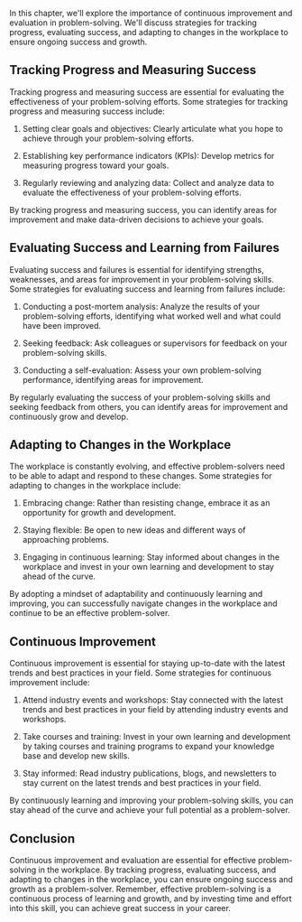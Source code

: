 
In this chapter, we'll explore the importance of continuous improvement and evaluation in problem-solving. We'll discuss strategies for tracking progress, evaluating success, and adapting to changes in the workplace to ensure ongoing success and growth.

Tracking Progress and Measuring Success
---------------------------------------

Tracking progress and measuring success are essential for evaluating the effectiveness of your problem-solving efforts. Some strategies for tracking progress and measuring success include:

1. Setting clear goals and objectives: Clearly articulate what you hope to achieve through your problem-solving efforts.

2. Establishing key performance indicators (KPIs): Develop metrics for measuring progress toward your goals.

3. Regularly reviewing and analyzing data: Collect and analyze data to evaluate the effectiveness of your problem-solving efforts.

By tracking progress and measuring success, you can identify areas for improvement and make data-driven decisions to achieve your goals.

Evaluating Success and Learning from Failures
---------------------------------------------

Evaluating success and failures is essential for identifying strengths, weaknesses, and areas for improvement in your problem-solving skills. Some strategies for evaluating success and learning from failures include:

1. Conducting a post-mortem analysis: Analyze the results of your problem-solving efforts, identifying what worked well and what could have been improved.

2. Seeking feedback: Ask colleagues or supervisors for feedback on your problem-solving skills.

3. Conducting a self-evaluation: Assess your own problem-solving performance, identifying areas for improvement.

By regularly evaluating the success of your problem-solving skills and seeking feedback from others, you can identify areas for improvement and continuously grow and develop.

Adapting to Changes in the Workplace
------------------------------------

The workplace is constantly evolving, and effective problem-solvers need to be able to adapt and respond to these changes. Some strategies for adapting to changes in the workplace include:

1. Embracing change: Rather than resisting change, embrace it as an opportunity for growth and development.

2. Staying flexible: Be open to new ideas and different ways of approaching problems.

3. Engaging in continuous learning: Stay informed about changes in the workplace and invest in your own learning and development to stay ahead of the curve.

By adopting a mindset of adaptability and continuously learning and improving, you can successfully navigate changes in the workplace and continue to be an effective problem-solver.

Continuous Improvement
----------------------

Continuous improvement is essential for staying up-to-date with the latest trends and best practices in your field. Some strategies for continuous improvement include:

1. Attend industry events and workshops: Stay connected with the latest trends and best practices in your field by attending industry events and workshops.

2. Take courses and training: Invest in your own learning and development by taking courses and training programs to expand your knowledge base and develop new skills.

3. Stay informed: Read industry publications, blogs, and newsletters to stay current on the latest trends and best practices in your field.

By continuously learning and improving your problem-solving skills, you can stay ahead of the curve and achieve your full potential as a problem-solver.

Conclusion
----------

Continuous improvement and evaluation are essential for effective problem-solving in the workplace. By tracking progress, evaluating success, and adapting to changes in the workplace, you can ensure ongoing success and growth as a problem-solver. Remember, effective problem-solving is a continuous process of learning and growth, and by investing time and effort into this skill, you can achieve great success in your career.
